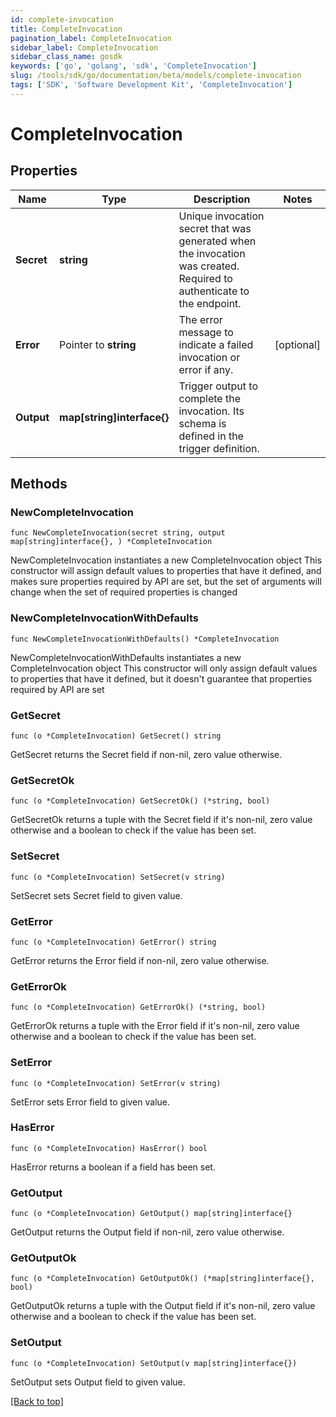 ```yaml
---
id: complete-invocation
title: CompleteInvocation
pagination_label: CompleteInvocation
sidebar_label: CompleteInvocation
sidebar_class_name: gosdk
keywords: ['go', 'golang', 'sdk', 'CompleteInvocation'] 
slug: /tools/sdk/go/documentation/beta/models/complete-invocation
tags: ['SDK', 'Software Development Kit', 'CompleteInvocation']
---
```


# CompleteInvocation

## Properties

Name | Type | Description | Notes
------------ | ------------- | ------------- | -------------
**Secret** | **string** | Unique invocation secret that was generated when the invocation was created. Required to authenticate to the endpoint. | 
**Error** | Pointer to **string** | The error message to indicate a failed invocation or error if any. | [optional] 
**Output** | **map[string]interface{}** | Trigger output to complete the invocation. Its schema is defined in the trigger definition. | 

## Methods

### NewCompleteInvocation

`func NewCompleteInvocation(secret string, output map[string]interface{}, ) *CompleteInvocation`

NewCompleteInvocation instantiates a new CompleteInvocation object
This constructor will assign default values to properties that have it defined,
and makes sure properties required by API are set, but the set of arguments
will change when the set of required properties is changed

### NewCompleteInvocationWithDefaults

`func NewCompleteInvocationWithDefaults() *CompleteInvocation`

NewCompleteInvocationWithDefaults instantiates a new CompleteInvocation object
This constructor will only assign default values to properties that have it defined,
but it doesn't guarantee that properties required by API are set

### GetSecret

`func (o *CompleteInvocation) GetSecret() string`

GetSecret returns the Secret field if non-nil, zero value otherwise.

### GetSecretOk

`func (o *CompleteInvocation) GetSecretOk() (*string, bool)`

GetSecretOk returns a tuple with the Secret field if it's non-nil, zero value otherwise
and a boolean to check if the value has been set.

### SetSecret

`func (o *CompleteInvocation) SetSecret(v string)`

SetSecret sets Secret field to given value.


### GetError

`func (o *CompleteInvocation) GetError() string`

GetError returns the Error field if non-nil, zero value otherwise.

### GetErrorOk

`func (o *CompleteInvocation) GetErrorOk() (*string, bool)`

GetErrorOk returns a tuple with the Error field if it's non-nil, zero value otherwise
and a boolean to check if the value has been set.

### SetError

`func (o *CompleteInvocation) SetError(v string)`

SetError sets Error field to given value.

### HasError

`func (o *CompleteInvocation) HasError() bool`

HasError returns a boolean if a field has been set.

### GetOutput

`func (o *CompleteInvocation) GetOutput() map[string]interface{}`

GetOutput returns the Output field if non-nil, zero value otherwise.

### GetOutputOk

`func (o *CompleteInvocation) GetOutputOk() (*map[string]interface{}, bool)`

GetOutputOk returns a tuple with the Output field if it's non-nil, zero value otherwise
and a boolean to check if the value has been set.

### SetOutput

`func (o *CompleteInvocation) SetOutput(v map[string]interface{})`

SetOutput sets Output field to given value.



[[Back to top]](#) 


